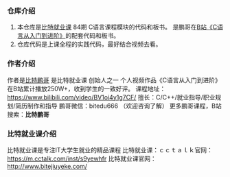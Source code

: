 ### 仓库介绍
1. 本仓库是[比特就业课](https://m.cctalk.com/inst/s9yewhfr) 84期 C语言课程模块的代码和板书。
是鹏哥在[B站《C语言从入门到进阶》](https://www.bilibili.com/video/BV1oi4y1g7CF/)的配套代码和板书。
2. 仓库代码是上课全程的实践代码，最好结合视频去看。

### 作者介绍
作者是[比特鹏哥](https://www.bilibili.com/video/BV1oi4y1g7CF/) 是比特就业课 创始人之一
个人视频作品《C语言从入门到进阶》在B站累计播放250W+，收到学生的一致好评。
课程地址：https://www.bilibili.com/video/BV1oi4y1g7CF/
擅长：C/C++/就业指导/职业规划/简历制作和指导
鹏哥微信：bitedu666 （欢迎咨询了解）
更多鹏哥课程，B站搜索：**比特鹏哥**

### 比特就业课介绍
比特就业课是专注IT大学生就业的精品课程
比特就业课：ｃｃｔａｌｋ官网：https://m.cctalk.com/inst/s9yewhfr
比特就业课官网：http://www.bitejiuyeke.com/
